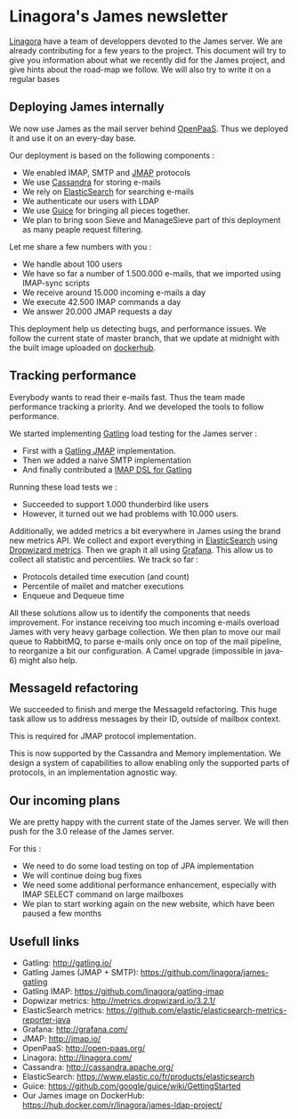 # Linagora's James newsletter

[Linagora](http://linagora.com/) have a team of developpers devoted to the James server. We are already contributing for a few years to the project. This document will try to give you information about what we recently did for the James project, and give hints about the road-map we follow. We will also try to write it on a regular bases

## Deploying James internally

We now use James as the mail server behind [OpenPaaS](http://open-paas.org/). Thus we deployed it and use it on an every-day base.

Our deployment is based on the following components :
 - We enabled IMAP, SMTP and [JMAP](http://jmap.io/) protocols
 - We use [Cassandra](http://cassandra.apache.org/) for storing e-mails
 - We rely on [ElasticSearch](https://www.elastic.co/fr/products/elasticsearch) for searching e-mails
 - We authenticate our users with LDAP
 - We use [Guice](https://github.com/google/guice/wiki/GettingStarted) for bringing all pieces together.
 - We plan to bring soon Sieve and ManageSieve part of this deployment as many peaple request filtering.

Let me share a few numbers with you :

 - We handle about 100 users
 - We have so far a number of 1.500.000 e-mails, that we imported using IMAP-sync scripts
 - We receive around 15.000 incoming e-mails a day
 - We execute 42.500 IMAP commands a day
 - We answer 20.000 JMAP requests a day

This deployment help us detecting bugs, and performance issues. We follow the current state of master branch, that we update at midnight 
with the built image uploaded on [dockerhub](https://hub.docker.com/r/linagora/james-ldap-project/).

## Tracking performance

Everybody wants to read their e-mails fast. Thus the team made performance tracking a priority. And we developed the tools to follow performance.

We started implementing [Gatling](http://gatling.io/) load testing for the James server :

  - First with a [Gatling JMAP](https://github.com/linagora/james-gatling) implementation.
  - Then we added a naive SMTP implementation
  - And finally contributed a [IMAP DSL for Gatling](https://github.com/linagora/gatling-imap)

Running these load tests we :

  - Succeeded to support 1.000 thunderbird like users
  - However, it turned out we had problems with 10.000 users.

Additionally, we added metrics a bit everywhere in James using the brand new metrics API. We collect and export everything in [ElasticSearch](https://github.com/elastic/elasticsearch-metrics-reporter-java) using [Dropwizard metrics](http://metrics.dropwizard.io/3.2.1/). Then we graph it all using [Grafana](http://grafana.com/). This allow us to collect all statistic and percentiles. We track so far :

  - Protocols detailed time execution (and count)
  - Percentile of mailet and matcher executions
  - Enqueue and Dequeue time

All these solutions allow us to identify the components that needs improvement. For instance receiving too much incoming e-mails overload James with very heavy garbage collection. We then plan to move our mail queue to RabbitMQ, to parse e-mails only once on top of the mail pipeline, to reorganize a bit our configuration. A Camel upgrade (impossible in java-6) might also help.
 
 ## MessageId refactoring
 
 We succeeded to finish and merge the MessageId refactoring. This huge task allow us to address messages by their ID, outside of mailbox context.
 
 This is required for JMAP protocol implementation.
 
 This is now supported by the Cassandra and Memory implementation. We design a system of capabilities to allow enabling only the supported parts of protocols, in an implementation agnostic way.
 
 ## Our incoming plans
 

We are pretty happy with the current state of the James server. We will then push for the 3.0 release of the James server.

For this :

  - We need to do some load testing on top of JPA implementation
  - We will continue doing bug fixes
  - We need some additional performance enhancement, especially with IMAP SELECT command on large mailboxes
  - We plan to start working again on the new website, which have been paused a few months

## Usefull links

 - Gatling: http://gatling.io/
 - Gatling James (JMAP + SMTP): https://github.com/linagora/james-gatling
 - Gatling IMAP: https://github.com/linagora/gatling-imap
 - Dopwizar metrics: http://metrics.dropwizard.io/3.2.1/
 - ElasticSearch metrics: https://github.com/elastic/elasticsearch-metrics-reporter-java
 - Grafana: http://grafana.com/
 - JMAP: http://jmap.io/
 - OpenPaaS: http://open-paas.org/
 - Linagora: http://linagora.com/
 - Cassandra: http://cassandra.apache.org/
 - ElasticSearch: https://www.elastic.co/fr/products/elasticsearch
 - Guice: https://github.com/google/guice/wiki/GettingStarted
 - Our James image on DockerHub: https://hub.docker.com/r/linagora/james-ldap-project/

 
 
 
 
 
 
 
